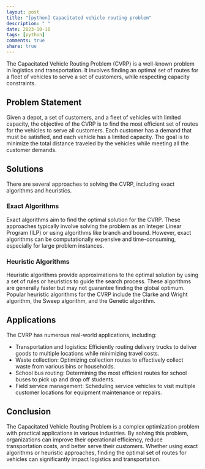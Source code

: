 ```yaml
---
layout: post
title: "[python] Capacitated vehicle routing problem"
description: " "
date: 2023-10-16
tags: [python]
comments: true
share: true
---
```


The Capacitated Vehicle Routing Problem (CVRP) is a well-known problem in logistics and transportation. It involves finding an optimal set of routes for a fleet of vehicles to serve a set of customers, while respecting capacity constraints.

## Problem Statement

Given a depot, a set of customers, and a fleet of vehicles with limited capacity, the objective of the CVRP is to find the most efficient set of routes for the vehicles to serve all customers. Each customer has a demand that must be satisfied, and each vehicle has a limited capacity. The goal is to minimize the total distance traveled by the vehicles while meeting all the customer demands.

## Solutions

There are several approaches to solving the CVRP, including exact algorithms and heuristics.

### Exact Algorithms

Exact algorithms aim to find the optimal solution for the CVRP. These approaches typically involve solving the problem as an Integer Linear Program (ILP) or using algorithms like branch and bound. However, exact algorithms can be computationally expensive and time-consuming, especially for large problem instances.

### Heuristic Algorithms

Heuristic algorithms provide approximations to the optimal solution by using a set of rules or heuristics to guide the search process. These algorithms are generally faster but may not guarantee finding the global optimum. Popular heuristic algorithms for the CVRP include the Clarke and Wright algorithm, the Sweep algorithm, and the Genetic algorithm.

## Applications

The CVRP has numerous real-world applications, including:

- Transportation and logistics: Efficiently routing delivery trucks to deliver goods to multiple locations while minimizing travel costs.
- Waste collection: Optimizing collection routes to effectively collect waste from various bins or households.
- School bus routing: Determining the most efficient routes for school buses to pick up and drop off students.
- Field service management: Scheduling service vehicles to visit multiple customer locations for equipment maintenance or repairs.

## Conclusion

The Capacitated Vehicle Routing Problem is a complex optimization problem with practical applications in various industries. By solving this problem, organizations can improve their operational efficiency, reduce transportation costs, and better serve their customers. Whether using exact algorithms or heuristic approaches, finding the optimal set of routes for vehicles can significantly impact logistics and transportation.